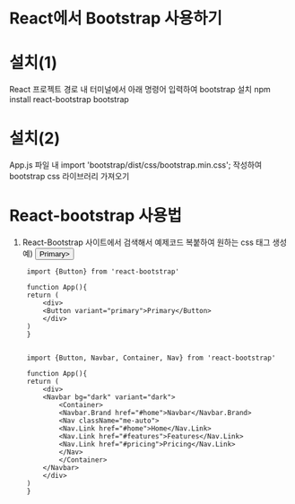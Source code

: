 # React에서 Bootstrap 사용하기

# 설치(1)
React 프로젝트 경로 내 터미널에서 아래 명령어 입력하여 bootstrap 설치
        npm install react-bootstrap bootstrap

# 설치(2)
App.js 파일 내 import 'bootstrap/dist/css/bootstrap.min.css'; 작성하여 bootstrap css 라이브러리 가져오기

# React-bootstrap 사용법
1. React-Bootstrap 사이트에서 검색해서 예제코드 복붙하여 원하는 css 태그 생성
    예) <Button variant="primary">Primary></Button>

        import {Button} from 'react-bootstrap'

        function App(){
        return (
            <div>
            <Button variant="primary">Primary</Button>
            </div>
        )
        }

        
        import {Button, Navbar, Container, Nav} from 'react-bootstrap'

        function App(){
        return (
            <div>
            <Navbar bg="dark" variant="dark">
                <Container>
                <Navbar.Brand href="#home">Navbar</Navbar.Brand>
                <Nav className="me-auto">
                <Nav.Link href="#home">Home</Nav.Link>
                <Nav.Link href="#features">Features</Nav.Link>
                <Nav.Link href="#pricing">Pricing</Nav.Link>
                </Nav>
                </Container>
            </Navbar>
            </div>
        )
        }